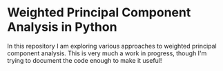 # Weighted Principal Component Analysis in Python

In this repository I am exploring various approaches to weighted principal
component analysis. This is very much a work in progress, though I'm trying
to document the code enough to make it useful!